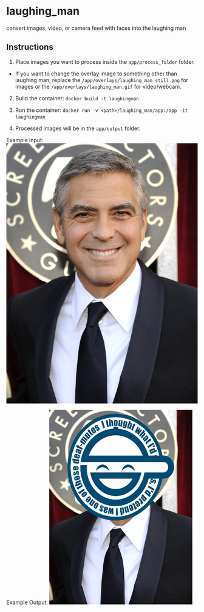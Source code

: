 # laughing_man

convert images, video, or camera feed with faces into the laughing man

## Instructions

1. Place images you want to process inside the `app/process_folder` folder.

  - If you want to change the overlay image to something other than laughing man, replace the `/app/overlays/laughing_man_still.png` for images or the `/app/overlays/laughing_man.gif` for video/webcam.

2. Build the container:
`docker build -t laughingman .`

3. Run the container:
`docker run -v <path>/laughing_man/app:/app -it laughingman`

4. Processed images will be in the `app/output` folder.

Example input:
![Input](https://github.com/kudosudo/laughing_man/blob/main/app/imgs/example.jpg "Example Input")

Example Output:
![Output](https://github.com/kudosudo/laughing_man/blob/main/app/output/example_image_0.png "Example Output")
